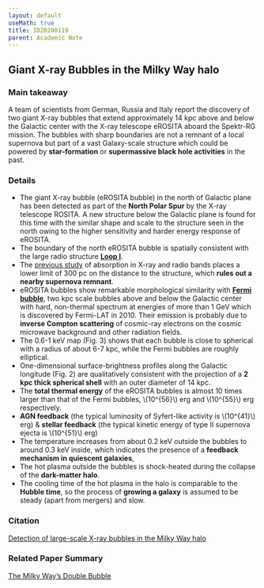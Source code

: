 ```yaml
---
layout: default
useMath: true
title: ID20200119
parent: Academic Note
---
```


<script type="text/javascript" id="MathJax-script" async
   src="https://cdn.jsdelivr.net/npm/mathjax@3/es5/tex-mml-chtml.js">
MathJax = {
  chtml: {mathmlSpacing: true}
};
 </script>

## Giant X-ray Bubbles in the Milky Way halo

### Main takeaway

A team of scientists from German, Russia and Italy report the discovery of two giant X-ray bubbles that extend approximately 14 kpc above and below the Galactic center with the X-ray telescope eROSITA aboard the Spektr-RG mission. The bubbles with sharp boundaries are not a remnant of a local supernova but part of a vast Galaxy-scale structure which could be powered by **star-formation** or **supermassive black hole activities** in the past. 

### Details

* The giant X-ray bubble (eROSITA bubble) in the north of Galactic plane has been detected as part of the **North Polar Spur** by the X-ray telescope ROSITA. A new structure below the Galactic plane is found for this time with the similar shape and scale to the structure seen in the north owing to the higher sensitivity and harder energy response of eROSITA. 
* The boundary of the north eROSITA bubble is spatially consistent with the large radio structure [**Loop I**](https://inspirehep.net/files/7c7717597a3315954ba48e66f125c67c).
* The [previous study](https://arxiv.org/abs/1609.03813) of absorption in X-ray and radio bands places a lower limit of 300 pc on the distance to the structure, which **rules out a nearby supernova remnant**.
* eROSITA bubbles show remarkable morphological similarity with [**Fermi bubble**](https://arxiv.org/abs/1005.5480), two kpc scale bubbles above and below the Galactic center with hard, non-thermal spectrum at energies of more than 1 GeV which is discovered by Fermi-LAT in 2010. Their emission is probably due to **inverse Compton scattering** of cosmic-ray electrons on the cosmic microwave background and other radiation fields.
* The 0.6-1 keV map (Fig. 3) shows that each bubble is close to spherical with a radius of about 6-7 kpc, while the Fermi bubbles are roughly elliptical.
* One-dimensional surface-brightness profiles along the Galactic longitude (Fig. 2) are qualitatively consistent with the projection of a **2 kpc thick spherical shell** with an outer diameter of 14 kpc.
* The **total thermal energy** of the eROSITA bubbles is almost 10 times larger than that of the Fermi bubbles, \\(10^{56}\\) erg and \\(10^{55}\\) erg respectively.
* **AGN feedback** (the typical luminosity of Syfert-like activity is \\(10^{41}\\) erg) & **stellar feedback** (the typical kinetic energy of type II supernova ejecta is \\(10^{51}\\) erg)
* The temperature increases from about 0.2 keV outside the bubbles to around 0.3 keV inside, which indicates the presence of a **feedback mechanism in quiescent galaxies**, 
* The hot plasma outside the bubbles is shock-heated during the collapse of the **dark-matter halo**. 
* The cooling time of the hot plasma in the halo is comparable to the **Hubble time**, so the process of **growing a galaxy** is assumed to be steady (apart from mergers) and slow. 

### Citation

[Detection of large-scale X-ray bubbles in the Milky Way halo](https://arxiv.org/pdf/2012.05840.pdf)

### Related Paper Summary

[The Milky Way’s Double Bubble](https://astrobites.org/2020/12/19/xray-fermi-bubbles/)
